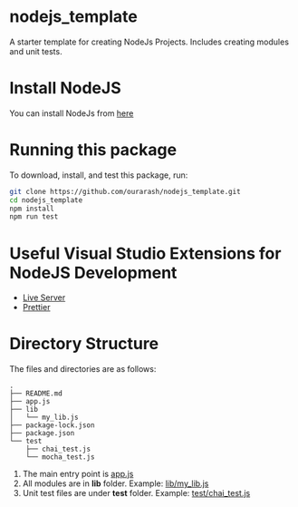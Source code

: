 # nodejs_template

A starter template for creating NodeJs Projects. Includes creating modules and unit tests.

# Install NodeJS

You can install NodeJs from [here](https://nodejs.org/en/download/)

# Running this package

To download, install, and test this package, run:

```bash
git clone https://github.com/ourarash/nodejs_template.git
cd nodejs_template
npm install
npm run test
```

# Useful Visual Studio Extensions for NodeJS Development

- [Live Server](https://marketplace.visualstudio.com/items?itemName=ritwickdey.LiveServer)
- [Prettier](https://marketplace.visualstudio.com/items?itemName=esbenp.prettier-vscode)


# Directory Structure

The files and directories are as follows:

```
.
├── README.md
├── app.js
├── lib
│   └── my_lib.js
├── package-lock.json
├── package.json
└── test
    ├── chai_test.js
    └── mocha_test.js
```

1. The main entry point is [app.js](app.js)
2. All modules are in **lib** folder. Example: [lib/my_lib.js](lib/my_lib.js)
3. Unit test files are under **test** folder. Example: [test/chai_test.js](test/chai_test.js)
